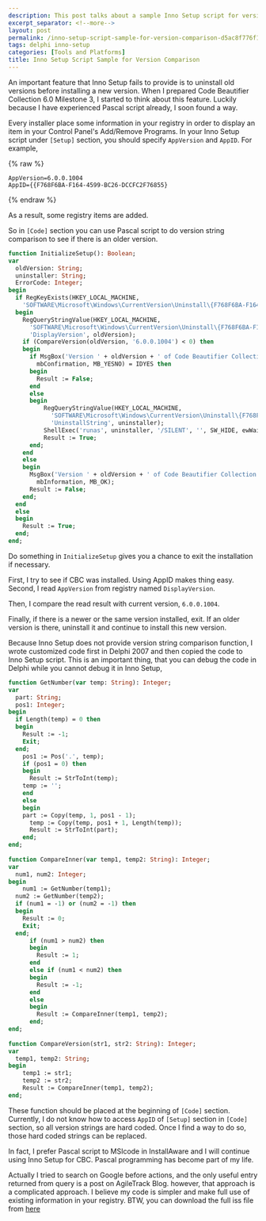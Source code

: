 ```yaml
---
description: This post talks about a sample Inno Setup script for version comparison.
excerpt_separator: <!--more-->
layout: post
permalink: /inno-setup-script-sample-for-version-comparison-d5ac8f776f1d
tags: delphi inno-setup
categories: [Tools and Platforms]
title: Inno Setup Script Sample for Version Comparison
---
```

An important feature that Inno Setup fails to provide is to uninstall old versions before installing a new version. When I prepared Code Beautifier Collection 6.0 Milestone 3, I started to think about this feature. Luckily because I have experienced Pascal script already, I soon found a way.
<!--more-->

Every installer place some information in your registry in order to display an item in your Control Panel's Add/Remove Programs. In your Inno Setup script under `[Setup]` section, you should specify `AppVersion` and `AppID`. For example,

{% raw %}
``` text
AppVersion=6.0.0.1004
AppID={{F768F6BA-F164-4599-BC26-DCCFC2F76855}
```
{% endraw %}

As a result, some registry items are added.

So in `[Code]` section you can use Pascal script to do version string comparison to see if there is an older version.

``` pascal
function InitializeSetup(): Boolean;
var
  oldVersion: String;
  uninstaller: String;
  ErrorCode: Integer;
begin
  if RegKeyExists(HKEY_LOCAL_MACHINE,
    'SOFTWARE\Microsoft\Windows\CurrentVersion\Uninstall\{F768F6BA-F164-4599-BC26-DCCFC2F76855}_is1') then
  begin
    RegQueryStringValue(HKEY_LOCAL_MACHINE,
      'SOFTWARE\Microsoft\Windows\CurrentVersion\Uninstall\{F768F6BA-F164-4599-BC26-DCCFC2F76855}_is1',
      'DisplayVersion', oldVersion);
    if (CompareVersion(oldVersion, '6.0.0.1004') < 0) then
    begin
      if MsgBox('Version ' + oldVersion + ' of Code Beautifier Collection is already installed. Continue to use this old version?',
        mbConfirmation, MB_YESNO) = IDYES then
      begin
        Result := False;
      end
      else
      begin
          RegQueryStringValue(HKEY_LOCAL_MACHINE,
            'SOFTWARE\Microsoft\Windows\CurrentVersion\Uninstall\{F768F6BA-F164-4599-BC26-DCCFC2F76855}_is1',
            'UninstallString', uninstaller);
          ShellExec('runas', uninstaller, '/SILENT', '', SW_HIDE, ewWaitUntilTerminated, ErrorCode);
          Result := True;
      end;
    end
    else
    begin
      MsgBox('Version ' + oldVersion + ' of Code Beautifier Collection is already installed. This installer will exit.',
        mbInformation, MB_OK);
      Result := False;
    end;
  end
  else
  begin
    Result := True;
  end;
end;
```

Do something in `InitializeSetup` gives you a chance to exit the installation if necessary.

First, I try to see if CBC was installed. Using AppID makes thing easy.
Second, I read `AppVersion` from registry named `DisplayVersion`.

Then, I compare the read result with current version, `6.0.0.1004`.

Finally, if there is a newer or the same version installed, exit. If an older version is there, uninstall it and continue to install this new version.

Because Inno Setup does not provide version string comparison function, I wrote customized code first in Delphi 2007 and then copied the code to Inno Setup script. This is an important thing, that you can debug the code in Delphi while you cannot debug it in Inno Setup,

``` pascal
function GetNumber(var temp: String): Integer;
var
  part: String;
  pos1: Integer;
begin
  if Length(temp) = 0 then
  begin
    Result := -1;
    Exit;
  end;
    pos1 := Pos('.', temp);
    if (pos1 = 0) then
    begin
      Result := StrToInt(temp);
    temp := '';
    end
    else
    begin
    part := Copy(temp, 1, pos1 - 1);
      temp := Copy(temp, pos1 + 1, Length(temp));
      Result := StrToInt(part);
    end;
end;
 
function CompareInner(var temp1, temp2: String): Integer;
var
  num1, num2: Integer;
begin
    num1 := GetNumber(temp1);
  num2 := GetNumber(temp2);
  if (num1 = -1) or (num2 = -1) then
  begin
    Result := 0;
    Exit;
  end;
      if (num1 > num2) then
      begin
        Result := 1;
      end
      else if (num1 < num2) then
      begin
        Result := -1;
      end
      else
      begin
        Result := CompareInner(temp1, temp2);
      end;
end;
 
function CompareVersion(str1, str2: String): Integer;
var
  temp1, temp2: String;
begin
    temp1 := str1;
    temp2 := str2;
    Result := CompareInner(temp1, temp2);
end;
```

These function should be placed at the beginning of `[Code]` section.
Currently, I do not know how to access `AppID` of `[Setup]` section in `[Code]` section, so all version strings are hard coded. Once I find a way to do so, those hard coded strings can be replaced.

In fact, I prefer Pascal script to MSIcode in InstallAware and I will continue using Inno Setup for CBC. Pascal programming has become part of my life.

Actually I tried to search on Google before actions, and the only useful entry returned from query is a post on AgileTrack Blog. however, that approach is a complicated approach. I believe my code is simpler and make full use of existing information in your registry. BTW, you can download the full iss file from [here](https://github.com/lextudio/codebeautifiercollection/blob/master/setup/CBC2Exe.iss)
